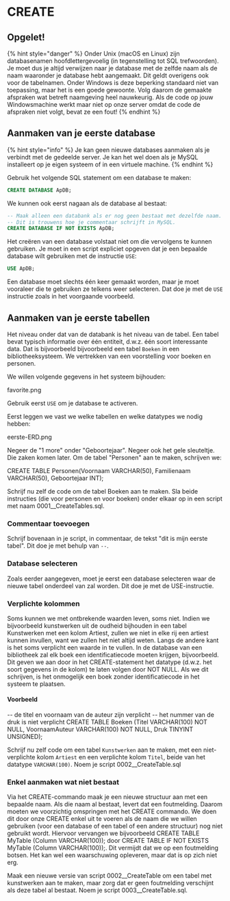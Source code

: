 # CREATE

## Opgelet!

{% hint style="danger" %}
Onder Unix \(macOS en Linux\) zijn databasenamen hoofdlettergevoelig \(in tegenstelling tot SQL trefwoorden\). Je moet dus je altijd verwijzen naar je database met de zelfde naam als de naam waaronder je database hebt aangemaakt. Dit geldt overigens ook voor de tabelnamen. Onder Windows is deze beperking standaard niet van toepassing, maar het is een goede gewoonte. Volg daarom de gemaakte afspraken wat betreft naamgeving heel nauwkeurig. Als de code op jouw Windowsmachine werkt maar niet op onze server omdat de code de afspraken niet volgt, bevat ze een fout!
{% endhint %}

## Aanmaken van je eerste database

{% hint style="info" %}
Je kan geen nieuwe databases aanmaken als je verbindt met de gedeelde server. Je kan het wel doen als je MySQL installeert op je eigen systeem of in een virtuele machine.
{% endhint %}

Gebruik het volgende SQL statement om een database te maken:

```sql
CREATE DATABASE ApDB;
```

We kunnen ook eerst nagaan als de database al bestaat:

```sql
-- Maak alleen een databank als er nog geen bestaat met dezelfde naam.
-- Dit is trouwens hoe je commentaar schrijft in MySQL.
CREATE DATABASE IF NOT EXISTS ApDB;
```

Het creëren van een database volstaat niet om die vervolgens te kunnen gebruiken. Je moet in een script expliciet opgeven dat je een bepaalde database wilt gebruiken met de instructie `USE`:

```sql
USE ApDB;
```

Een database moet slechts één keer gemaakt worden, maar je moet vooraleer die te gebruiken ze telkens weer selecteren. Dat doe je met de `USE` instructie zoals in het voorgaande voorbeeld.

## Aanmaken van je eerste tabellen

Het niveau onder dat van de databank is het niveau van de tabel. Een tabel bevat typisch informatie over één entiteit, d.w.z. één soort interessante data. Dat is bijvoorbeeld bijvoorbeeld een tabel `Boeken` in een bibliotheeksysteem. We vertrekken van een voorstelling voor boeken en personen.

We willen volgende gegevens in het systeem bijhouden:

favorite.png

Gebruik eerst `USE` om je database te activeren.

Eerst leggen we vast we welke tabellen en welke datatypes we nodig hebben:

eerste-ERD.png

Negeer de "1 more" onder "Geboortejaar". Negeer ook het gele sleuteltje. Die zaken komen later. Om de tabel "Personen" aan te maken, schrijven we:

CREATE TABLE Personen\(Voornaam VARCHAR\(50\), Familienaam VARCHAR\(50\), Geboortejaar INT\);

Schrijf nu zelf de code om de tabel Boeken aan te maken. Sla beide instructies \(die voor personen en voor boeken\) onder elkaar op in een script met naam 0001\_\_CreateTables.sql.

### Commentaar toevoegen

Schrijf bovenaan in je script, in commentaar, de tekst "dit is mijn eerste tabel". Dit doe je met behulp van `--`.

### Database selecteren

Zoals eerder aangegeven, moet je eerst een database selecteren waar de nieuwe tabel onderdeel van zal worden. Dit doe je met de USE-instructie.

### Verplichte kolommen

Soms kunnen we met ontbrekende waarden leven, soms niet. Indien we bijvoorbeeld kunstwerken uit de oudheid bijhouden in een tabel Kunstwerken met een kolom Artiest, zullen we niet in elke rij een artiest kunnen invullen, want we zullen het niet altijd weten. Langs de andere kant is het soms verplicht een waarde in te vullen. In de database van een bibliotheek zal elk boek een identificatiecode moeten krijgen, bijvoorbeeld. Dit geven we aan door in het CREATE-statement het datatype \(d.w.z. het soort gegevens in de kolom\) te laten volgen door NOT NULL. Als we dit schrijven, is het onmogelijk een boek zonder identificatiecode in het systeem te plaatsen.

#### Voorbeeld

-- de titel en voornaam van de auteur zijn verplicht -- het nummer van de druk is niet verplicht CREATE TABLE Boeken \(Titel VARCHAR\(100\) NOT NULL, VoornaamAuteur VARCHAR\(100\) NOT NULL, Druk TINYINT UNSIGNED\);

Schrijf nu zelf code om een tabel `Kunstwerken` aan te maken, met een niet-verplichte kolom `Artiest` en een verplichte kolom `Titel`, beide van het datatype `VARCHAR(100)`. Noem je script 0002\_\_CreateTable.sql

### Enkel aanmaken wat niet bestaat

Via het CREATE-commando maak je een nieuwe structuur aan met een bepaalde naam. Als die naam al bestaat, levert dat een foutmelding. Daarom moeten we voorzichtig omspringen met het CREATE commando. We doen dit door onze CREATE enkel uit te voeren als de naam die we willen gebruiken \(voor een database of een tabel of een andere structuur\) nog niet gebruikt wordt. Hiervoor vervangen we bijvoorbeeld CREATE TABLE MyTable \(Column VARCHAR\(100\)\); door CREATE TABLE IF NOT EXISTS MyTable \(Column VARCHAR\(100\)\);. Dit vermijdt dat we op een foutmelding botsen. Het kan wel een waarschuwing opleveren, maar dat is op zich niet erg.

Maak een nieuwe versie van script 0002\_\_CreateTable om een tabel met kunstwerken aan te maken, maar zorg dat er geen foutmelding verschijnt als deze tabel al bestaat. Noem je script 0003\_\_CreateTable.sql.

